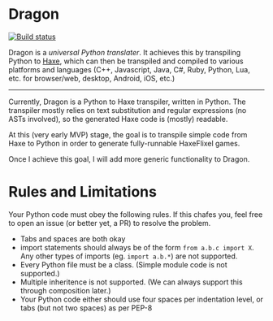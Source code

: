 # Dragon

[![Build status](https://travis-ci.org/nightblade9/dragon.svg?branch=master)](https://travis-ci.org/nightblade9/dragon/)

Dragon is a *universal Python translater*. It achieves this by transpiling Python to [Haxe](http://haxe.org), which can then be transpiled and compiled to various platforms and languages (C++, Javascript, Java, C#, Ruby, Python, Lua, etc. for browser/web, desktop, Android, iOS, etc.)

----

Currently, Dragon is a Python to Haxe transpiler, written in Python. The transpiler mostly relies on text substitution and regular expressions (no ASTs involved), so the generated Haxe code is (mostly) readable.

At this (very early MVP) stage, the goal is to transpile simple code from Haxe to Python in order to generate fully-runnable HaxeFlixel games.

Once I achieve this goal, I will add more generic functionality to Dragon.

# Rules and Limitations

Your Python code must obey the following rules. If this chafes you, feel free to open an issue (or better yet, a PR) to resolve the problem.

- Tabs and spaces are both okay
- import statements should always be of the form `from a.b.c import X`. Any other types of imports (eg. `import a.b.*`) are not supported.
- Every Python file must be a class. (Simple module code is not supported.)
- Multiple inheritence is not supported. (We can always support this through composition later.)
- Your Python code either should use four spaces per indentation level, or tabs (but not two spaces) as per PEP-8